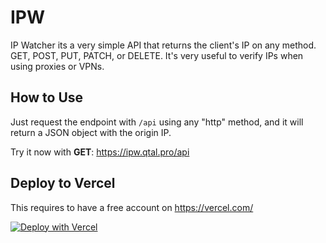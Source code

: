 # IPW

IP Watcher its a very simple API that returns the client's IP on any method. GET, POST, PUT, PATCH, or DELETE. It's very useful to verify IPs when using proxies or VPNs.

## How to Use

Just request the endpoint with `/api` using any "http" method, and it will return a JSON object with the origin IP.

Try it now with **GET**: https://ipw.qtal.pro/api

## Deploy to Vercel

This requires to have a free account on https://vercel.com/

[![Deploy with Vercel](https://vercel.com/button)](https://vercel.com/import/git?s=https%3A%2F%2Fgithub.com%2Fjuanpujol%2Fipw&project-name=ipw&repository-name=ipw)
